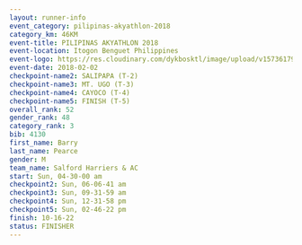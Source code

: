 ```yaml
---
layout: runner-info 
event_category: pilipinas-akyathlon-2018 
category_km: 46KM 
event-title: PILIPINAS AKYATHLON 2018 
event-location: Itogon Benguet Philippines 
event-logo: https://res.cloudinary.com/dykbosktl/image/upload/v1573617968/Logo/akyathlon-logo-new_ifndai.png 
event-date: 2018-02-02 
checkpoint-name2: SALIPAPA (T-2) 
checkpoint-name3: MT. UGO (T-3) 
checkpoint-name4: CAYOCO (T-4) 
checkpoint-name5: FINISH (T-5) 
overall_rank: 52
gender_rank: 48
category_rank: 3
bib: 4130
first_name: Barry
last_name: Pearce
gender: M
team_name: Salford Harriers & AC
start: Sun, 04-30-00 am
checkpoint2: Sun, 06-06-41 am
checkpoint3: Sun, 09-31-59 am
checkpoint4: Sun, 12-31-58 pm
checkpoint5: Sun, 02-46-22 pm
finish: 10-16-22
status: FINISHER
---
```

